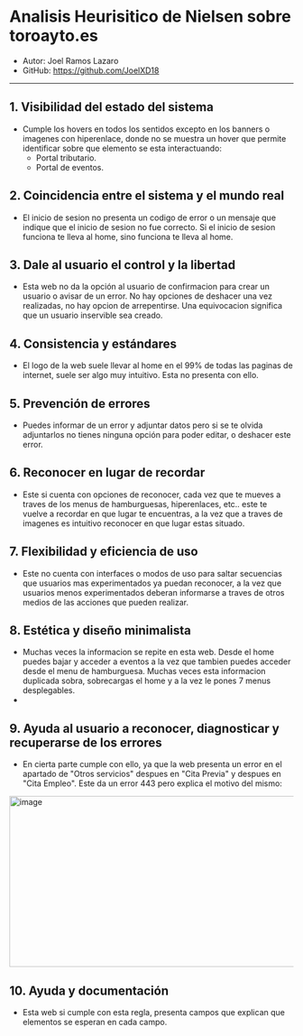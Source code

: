 # Analisis Heurisitico de Nielsen sobre toroayto.es

- Autor: Joel Ramos Lazaro
- GitHub: https://github.com/JoelXD18

---

## 1. Visibilidad del estado del sistema

- Cumple los hovers en todos los sentidos excepto en los banners o imagenes con hiperenlace, donde no se muestra un hover que permite identificar sobre que elemento se esta interactuando:
  - Portal tributario.
  - Portal de eventos.

## 2. Coincidencia entre el sistema y el mundo real

- El inicio de sesion no presenta un codigo de error o un mensaje que indique que el inicio de sesion no fue correcto. Si el inicio de sesion funciona te lleva al home, sino funciona te lleva al home.


## 3. Dale al usuario el control y la libertad

- Esta web no da la opción al usuario de confirmacion para crear un usuario o avisar de un error. No hay opciones de deshacer una vez realizadas, no hay opcion de arrepentirse. Una equivocacion significa que un usuario inservible sea creado.

## 4. Consistencia y estándares
- El logo de la web suele llevar al home en el 99% de todas las paginas de internet, suele ser algo muy intuitivo. Esta no presenta con ello.

## 5. Prevención de errores
- Puedes informar de un error y adjuntar datos pero si se te olvida adjuntarlos no tienes ninguna opción para poder editar, o deshacer este error.

## 6. Reconocer en lugar de recordar
- Este si cuenta con opciones de reconocer, cada vez que te mueves a traves de los menus de hamburguesas, hiperenlaces, etc.. este te vuelve a recordar en que lugar te encuentras, a la vez que a traves de imagenes es intuitivo reconocer en que lugar estas situado.

## 7. Flexibilidad y eficiencia de uso
- Este no cuenta con interfaces o modos de uso para saltar secuencias que usuarios mas experimentados ya puedan reconocer, a la vez que usuarios menos experimentados deberan informarse a traves de otros medios de las acciones que pueden realizar.

## 8. Estética y diseño minimalista
- Muchas veces la informacion se repite en esta web. Desde el home puedes bajar y acceder a eventos a la vez que tambien puedes acceder desde el menu de hamburguesa. Muchas veces esta informacion duplicada sobra, sobrecargas el home y a la vez le pones 7 menus desplegables.
- 
## 9. Ayuda al usuario a reconocer, diagnosticar y recuperarse de los errores
- En cierta parte cumple con ello, ya que la web presenta un error en el apartado de "Otros servicios" despues en "Cita Previa" y despues en "Cita Empleo". Este da un error 443 pero explica el motivo del mismo:
<img width="1919" height="303" alt="image" src="https://github.com/user-attachments/assets/8b0c9e60-4032-4b7e-988c-f3820588a585" />

## 10. Ayuda y documentación
- Esta web si cumple con esta regla, presenta campos que explican que elementos se esperan en cada campo.
